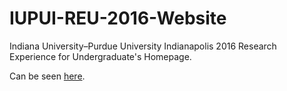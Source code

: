 # IUPUI-REU-2016-Website
Indiana University–Purdue University Indianapolis 2016 Research Experience for Undergraduate's Homepage.

Can be seen [here](http://www.engr.iupui.edu/departments/cigt/reu/workshop/index.htm).

